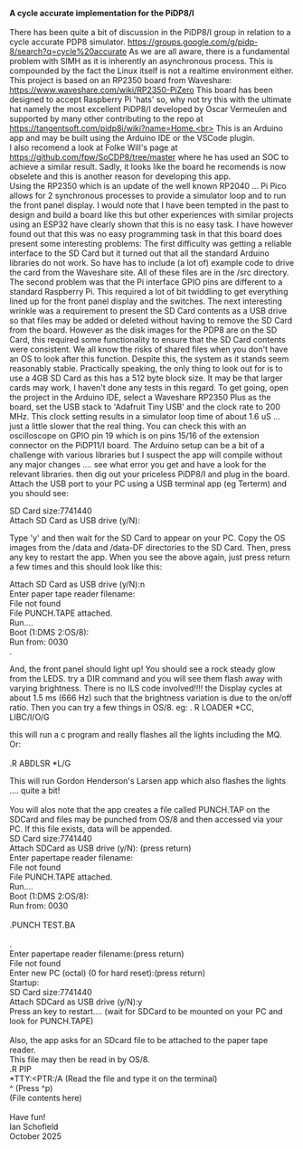 **A cycle accurate implementation for the PiDP8/I**<br><br>
There has been quite a bit of discussion in the PiDP8/I group in relation to a cycle accurate PDP8 simulator.
https://groups.google.com/g/pidp-8/search?q=cycle%20accurate
As we are all aware, there is a fundamental problem with SIMH as it is inherently an asynchronous process.
This is compounded by the fact the Linux itself is not a realtime environment either.
This project is based on an RP2350 board from Waveshare: https://www.waveshare.com/wiki/RP2350-PiZero
This board has been designed to accept Raspberry Pi 'hats' so, why not try this with the ultimate hat
namely the most excellent PiDP8/I developed by Oscar Vermeulen and supported by many other contributing
to the repo at https://tangentsoft.com/pidp8i/wiki?name=Home.<br>
This is an Arduino app and may be built using the Arduino IDE or the VSCode plugin.<br>
I also recomend a look at Folke Will's page at https://github.com/fpw/SoCDP8/tree/master where he has
used an SOC to achieve a similar result. Sadly, it looks like the board he recomends is now obselete and this is
another reason for developing this app.<br>
Using the RP2350 which is an update of the well known RP2040 ... Pi Pico allows for 2 synchronous
processes to provide a simulator loop and to run the front panel display.
I would note that I have been tempted in the past to design and build a board like this but other
experiences with similar projects using an ESP32 have clearly shown that this is no easy task.
I have however found out that this was no easy programming task in that this board does present
some interesting problems:
The first difficulty was getting a reliable interface to the SD Card but it turned out that all the
standard Arduino libraries do not work. So have has to include (a lot of) example code to drive the card
from the Waveshare site. All of these files are in the /src directory.
The second problem was that the Pi interface GPIO pins are different to a standard Raspberry Pi.
This required a lot of bit twiddling to get everything lined up for the front panel display and the switches.
The next interesting wrinkle was a requirement to present the SD Card contents as a USB drive so that
files may be added or deleted without having to remove the SD Card from the board. However as the disk images
for the PDP8 are on the SD Card, this required some functionality to ensure that the SD Card contents were
consistent. We all know the risks of shared files when you don't have an OS to look after this function.
Despite this, the system as it stands seem reasonably stable.
Practically speaking, the only thing to look out for is to use a 4GB SD Card as this has a 512 byte block size.
It may be that larger cards may work, I haven't done any tests in this regard.
To get going, open the project in the Arduino IDE, select a Waveshare RP2350 Plus as the board, set the
USB stack to 'Adafruit Tiny USB' and the clock rate to 200 MHz. This clock setting results in a
simulator loop time of about 1.6 uS ... just a little slower that the real thing. You can check this with
an oscilloscope on GPIO pin 19 which is on pins 15/16 of the extension connector on the PiDP11/I board.
The Arduino setup can be a bit of a challenge with various libraries but I suspect the app will compile
without any major changes .... see what error you get and have a look for the relevant libraries.
then dig out your priceless PiDP8/I and plug in the board. Attach the USB port to your PC using a USB terminal app (eg Terterm) and you should see:

SD Card size:7741440<br>
Attach SD Card as USB drive (y/N):<br>

Type 'y' and then wait for the SD Card to appear on your PC. Copy the OS images from the /data and /data-DF
directories to the SD Card. Then, press any key to restart the app.
When you see the above again, just press return a few times and this should look like this:

Attach SD Card as USB drive (y/N):n<br>
Enter paper tape reader filename:<br>
File not found<br>
File PUNCH.TAPE attached.<br>
Run....<br>
Boot (1:DMS 2:OS/8):<br>
Run from: 0030<br>
.<br>

And, the front panel should light up! You should see a rock steady glow from the LEDS.
try a DIR command and you will see them flash away with varying brightness.
There is no ILS code involved!!!!
the Display cycles at about 1.5 ms (666 Hz) such that the brightness variation is due to
the on/off ratio.
Then you can try a few things in OS/8.
eg:
. R LOADER
*CC, LIBC/I/O/G

this will run a c program and really flashes all the lights including the MQ.
Or:<br><br>
.R ABDLSR
*L/G

This will run Gordon Henderson's Larsen app which also flashes the lights .... quite a bit!<br><br>
You will alos note that the app creates a file called PUNCH.TAP on the SDCard and files may be
punched from OS/8 and then accessed via your PC. If this file exists, data will be appended.<br>
SD Card size:7741440<br>
Attach SDCard as USB drive (y/N): (press return)<br>
Enter papertape reader filename:<br>
File not found<br>
File PUNCH.TAPE attached.<br>
Run....<br>
Boot (1:DMS 2:OS/8):<br>
Run from: 0030<br>
<br>
.PUNCH TEST.BA<br>
<br>
.<br>
Enter papertape reader filename:(press return)<br>
File not found<br>
Enter new PC (octal) (0 for hard reset):(press return)<br>
Startup:<br>
SD Card size:7741440<br>
Attach SDCard as USB drive (y/N):y <br>
Press an key to restart.... (wait for SDCard to be mounted on your PC and look for PUNCH.TAPE)<br>
<br>
Also, the app asks for an SDcard file to be attached to the paper tape reader.<br>
This file may then be read in by OS/8.<br>
.R PIP<br>
*TTY:<PTR:/A   (Read the file and type it on the terminal)<br>
^ (Press ^p)<br>
(File contents here)<br><br>
Have fun!<br>
Ian Schofield<br>
October 2025<br><br>



